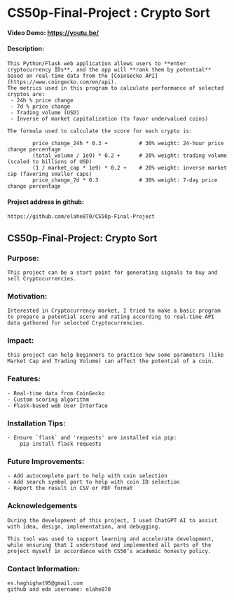 # CS50p-Final-Project : Crypto Sort


#### Video Demo:  https://youtu.be/

#### Description:

    This Python/Flask web application allows users to **enter cryptocurrency IDs**, and the app will **rank them by potential** based on real-time data from the [CoinGecko API](https://www.coingecko.com/en/api).
    The metrics used in this program to calculate performance of selected cryptos are:
     - 24h % price change
     - 7d % price change
     - Trading volume (USD)
     - Inverse of market capitalization (to favor undervalued coins)

    The formula used to calculate the score for each crypto is:
    
            price_change_24h * 0.3 +          # 30% weight: 24-hour price change percentage
            (total_volume / 1e9) * 0.2 +      # 20% weight: trading volume (scaled to billions of USD)
            (1 / market_cap * 1e9) * 0.2 +    # 20% weight: inverse market cap (favoring smaller caps)
            price_change_7d * 0.3             # 30% weight: 7-day price change percentage
        

#### Project address in github: 
    https://github.com/elahe870/CS50p-Final-Project


## CS50p-Final-Project: Crypto Sort

### Purpose:    

    This project can be a start point for generating signals to buy and sell Cryptocurrencies.

### Motivation:

    Interested in Cryptocurrency market, I tried to make a basic program to prepare a potential score and rating according to real-time API data gathered for selected Cryptocurrencies.

### Impact:

    this project can help beginners to practice how some parameters (like Market Cap and Trading Volume) can affect the potential of a coin.
    
### Features: 

    - Real-time data from CoinGecko
    - Custom scoring algorithm
    - Flask-based web User Interface


### Installation Tips:

    - Ensure `flask` and 'requests' are installed via pip: 
        pip install flask requests

  
### Future Improvements:

    - Add autocomplete part to help with coin selection
    - Add search symbol part to help with coin ID selection
    - Report the result in CSV or PDF format

### Acknowledgements

    During the development of this project, I used ChatGPT AI to assist with idea, design, implementation, and debugging.

    This tool was used to support learning and accelerate development, while ensuring that I understood and implemented all parts of the project myself in accordance with CS50’s academic honesty policy.

### Contact Information:

    es.haghighat95@gmail.com
    github and edx username: elahe870
